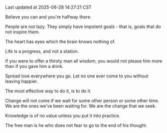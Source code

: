 Last updated at 2025-06-28 14:27:21 CST

Believe you can and you're halfway there.

People are not lazy. They simply have impotent goals - that is, goals that do not inspire them.

The heart has eyes which the brain knows nothing of.

Life is a progress, and not a station.

If you were to offer a thirsty man all wisdom, you would not please him more than if you gave him a drink.

Spread love everywhere you go. Let no one ever come to you without leaving happier.

The most effective way to do it, is to do it.

Change will not come if we wait for some other person or some other time. We are the ones we've been waiting for. We are the change that we seek.

Knowledge is of no value unless you put it into practice.

The free man is he who does not fear to go to the end of his thought.

